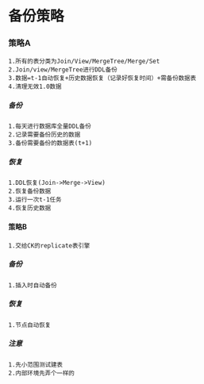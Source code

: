 # 备份策略

### 策略A

```
1.所有的表分类为Join/View/MergeTree/Merge/Set
2.Join/view/MergeTree进行DDL备份
3.数据=t-1自动恢复+历史数据恢复（记录好恢复时间）+需备份数据表
4.清理无效1.0数据
```

##### 备份

```
1.每天进行数据库全量DDL备份
2.记录需要备份历史的数据
3.备份需要备份的数据表(t+1)
```

#####  恢复
```
1.DDL恢复(Join->Merge->View)
2.恢复备份数据
3.运行一次t-1任务
4.恢复历史数据
```

#### 策略B

```
1.交给CK的replicate表引擎
```

##### 备份

```
1.插入时自动备份
```

##### 恢复

```
1.节点自动恢复
```

#####  注意

```
1.先小范围测试建表
2.内部环境先弄个一样的

```


